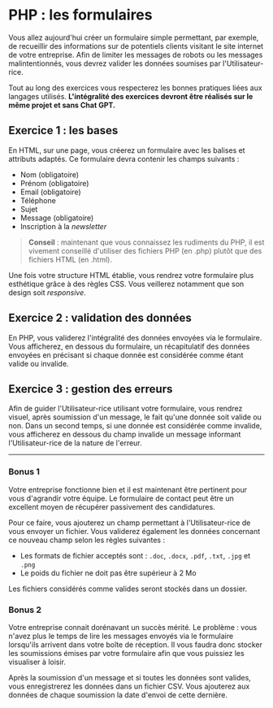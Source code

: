 ﻿# PHP : les formulaires

Vous allez aujourd'hui créer un formulaire simple permettant, par exemple, de recueillir des informations sur de potentiels clients visitant le site internet de votre entreprise. Afin de limiter les messages de robots ou les messages malintentionnés, vous devrez valider les données soumises par  l'Utilisateur-rice.

Tout au long des exercices vous respecterez les bonnes pratiques liées aux langages utilisés. 
**L'intégralité des exercices devront être réalisés sur le même projet et sans Chat GPT.**


## Exercice 1 : les bases

En HTML, sur une page, vous créerez un formulaire avec les balises et attributs adaptés.
Ce formulaire devra contenir les champs suivants :

 - Nom (obligatoire)
 - Prénom (obligatoire)
 - Email (obligatoire)
 - Téléphone
 - Sujet
 - Message (obligatoire)
 - Inscription à la *newsletter*

> **Conseil** : maintenant que vous connaissez les rudiments du PHP, il est vivement conseillé d'utiliser des fichiers PHP (en .php) plutôt que des fichiers HTML (en .html). 

Une fois votre structure HTML établie, vous rendrez votre formulaire plus esthétique grâce à des règles CSS.
Vous veillerez notamment que son design soit *responsive*.

## Exercice 2 : validation des données

En PHP, vous validerez l'intégralité des données envoyées via le formulaire.
Vous afficherez, en dessous du formulaire, un récapitulatif des données envoyées en précisant si chaque donnée est considérée comme étant valide ou invalide.

## Exercice 3 : gestion des erreurs

Afin de guider l'Utilisateur-rice utilisant votre formulaire, vous rendrez visuel, après soumission d'un message, le fait qu'une donnée soit valide ou non.
Dans un second temps, si une donnée est considérée comme invalide, vous afficherez en dessous du champ invalide un message informant l'Utilisateur-rice de la nature de l'erreur.

***

### Bonus 1
Votre entreprise fonctionne bien et il est maintenant être pertinent pour vous d'agrandir votre équipe.
Le formulaire de contact peut être un excellent moyen de récupérer passivement des candidatures.

Pour ce faire, vous ajouterez un champ permettant à l'Utilisateur-rice de vous envoyer un fichier.
Vous validerez également les données concernant ce nouveau champ selon les règles suivantes :
- Les formats de fichier acceptés sont : `.doc`, `.docx`, `.pdf`, `.txt`, `.jpg` et `.png`
- Le poids du fichier ne doit pas être supérieur à 2 Mo

Les fichiers considérés comme valides seront stockés dans un dossier.

### Bonus 2
Votre entreprise connait dorénavant un succès mérité. Le problème : vous n'avez plus le temps de lire les messages envoyés via le formulaire lorsqu'ils arrivent dans votre boîte de réception. Il vous faudra donc stocker les soumissions émises par votre formulaire afin que vous puissiez les visualiser à loisir.

Après la soumission d'un message et si toutes les données sont valides, vous enregistrerez les données dans un fichier CSV. Vous ajouterez aux données de chaque soumission la date d'envoi de cette dernière.